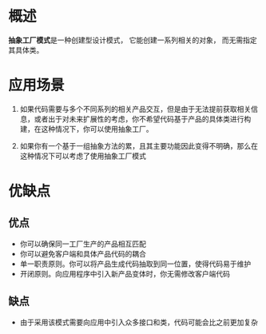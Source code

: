 # 概述
**抽象工厂模式**是一种创建型设计模式， 它能创建一系列相关的对象， 而无需指定其具体类。

# 应用场景
1. 如果代码需要与多个不同系列的相关产品交互，但是由于无法提前获取相关信息，或者出于对未来扩展性的考虑，你不希望代码基于产品的具体类进行构建，在这种情况下，你可以使用抽象工厂。

2. 如果你有一个基于一组抽象方法的累，且其主要功能因此变得不明确，那么在这种情况下可以考虑了使用抽象工厂模式

# 优缺点

## 优点
- 你可以确保同一工厂生产的产品相互匹配
- 你可以避免客户端和具体产品代码的耦合
- 单一职责原则。你可以将产品生成代码抽取到同一位置，使得代码易于维护
- 开闭原则。向应用程序中引入新产品变体时，你无需修改客户端代码

## 缺点
- 由于采用该模式需要向应用中引入众多接口和类，代码可能会比之前更加复杂


